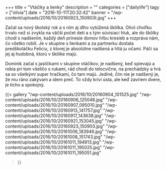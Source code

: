 +++
title = "Vtáčiky a lienky"
description = ""
categories = ["dailylife"]
tagy = ["olivia"]
date = "2016-10-11T20:32:42"
banner = "/wp-content/uploads/2016/10/20160923_150903t.jpg"
+++

Začal sa nový školský rok a s ním aj dlho vytúžená škôlka. Olivii chvíľku trvalo než si zvykla na väčší počet detí a s tým súvisiaci hluk, ale do škôlky chodí
s nadšením, každý deň prinesie domov hŕbu kresieb a rozpráva nám, čo všetko robili. Je v skupine s
lienkami a za partnerku dostala predškoláčku Feliciu, z ktorej je absolútne nadšená a hltá ju
očami. Páči sa jej aj hudobná, ktorú v škôlke majú.

Dominik začal s jasličkami v skupine vtáčikov, je nadšený, keď spievajú a robia pri tom všeličo s
rukami, rád chodí do telocvične, na prechádzky a hrá sa so všetkými super hračkami, čo tam majú.
Jediné, čím nie je nadšený je, že mu ráno zakývam a idem preč. To vždy kriví ústa, ale keď zavriem
dvere, je ticho a spokojný.

{{< gallery
    "/wp-content/uploads/2016/10/20160904_101525.jpg"
    "/wp-content/uploads/2016/10/20160906_125046.jpg"
    "/wp-content/uploads/2016/10/20160907_095010.jpg"
    "/wp-content/uploads/2016/10/20160913_141757.jpg"
    "/wp-content/uploads/2016/10/20160917_143638.jpg"
    "/wp-content/uploads/2016/10/20160921_153045.jpg"
    "/wp-content/uploads/2016/10/20160923_150903.jpg"
    "/wp-content/uploads/2016/10/20161006_183946.jpg"
    "/wp-content/uploads/2016/10/20161008_151743.jpg"
    "/wp-content/uploads/2016/10/20161011_194913.jpg"
    "/wp-content/uploads/2016/10/20161011_195025.jpg"
    "/wp-content/uploads/2016/10/20161011_195051.jpg"
>}}
